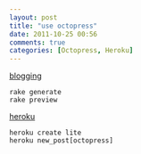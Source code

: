 ```yaml
---
layout: post
title: "use octopress"
date: 2011-10-25 00:56
comments: true
categories: [Octopress, Heroku]
---
```


[blogging](http://octopress.org/docs/blogging/)

    rake generate
    rake preview

[heroku](http://octopress.org/docs/deploying/heroku/)

    heroku create lite
    heroku new_post[octopress]

